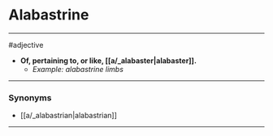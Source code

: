 # Alabastrine
---
#adjective
- **Of, pertaining to, or like, [[a/_alabaster|alabaster]].**
	- _Example: alabastrine limbs_
---
### Synonyms
- [[a/_alabastrian|alabastrian]]
---
